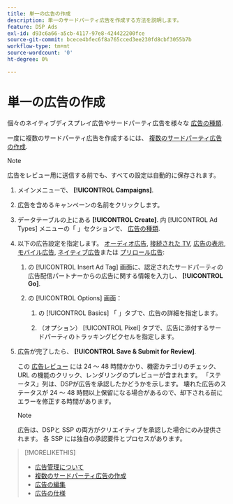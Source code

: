 ```yaml
---
title: 単一の広告の作成
description: 単一のサードパーティ広告を作成する方法を説明します。
feature: DSP Ads
exl-id: d93c6a66-a5cb-4117-97e8-424422200fce
source-git-commit: bcece4bfec6f8a765cced3ee230fd8cbf3055b7b
workflow-type: tm+mt
source-wordcount: '0'
ht-degree: 0%

---
```


# 単一の広告の作成

個々のネイティブディスプレイ広告やサードパーティ広告を様々な [広告の種類](ad-about.md#ad-types).

一度に複数のサードパーティ広告を作成するには、 [複数のサードパーティ広告の作成](ad-create-multiple.md).

>[!NOTE]
>
>広告をレビュー用に送信する前でも、すべての設定は自動的に保存されます。

1. メインメニューで、 **[!UICONTROL Campaigns]**.

1. 広告を含めるキャンペーンの名前をクリックします。

1. データテーブルの上にある **[!UICONTROL Create]**. 内 [!UICONTROL Ad Types] メニューの「 」セクションで、 [広告の種類](ad-about.md#ad-types).

1. 以下の広告設定を指定します。 [オーディオ広告](ad-settings-audio.md), [接続された TV](ad-settings-connected-tv.md), [広告の表示](ad-settings-display.md), [モバイル広告](ad-settings-mobile.md), [ネイティブ広告](ad-settings-native.md)または [プリロール広告](ad-settings-pre-roll.md):

   1. の [!UICONTROL Insert Ad Tag] 画面に、認定されたサードパーティの広告配信パートナーからの広告に関する情報を入力し、 **[!UICONTROL Go]**.

   1. の [!UICONTROL Options] 画面：

      1. の [!UICONTROL Basics] 「 」タブで、広告の詳細を指定します。

      1. （オプション） [!UICONTROL Pixel] タブで、広告に添付するサードパーティのトラッキングピクセルを指定します。

1. 広告が完了したら、 **[!UICONTROL Save & Submit for Review]**.

   この [広告レビュー](ad-about.md) には 24 ～ 48 時間かかり、機密カテゴリのチェック、URL の機能のクリック、レンダリングのプレビューが含まれます。 「ステータス」列は、DSPが広告を承認したかどうかを示します。 壊れた広告のステータスが 24 ～ 48 時間以上保留になる場合があるので、却下される前にエラーを修正する時間があります。

   >[!NOTE]
   >
   >広告は、DSPと SSP の両方がクリエイティブを承認した場合にのみ提供されます。 各 SSP には独自の承認要件とプロセスがあります。

>[!MORELIKETHIS]
>
>* [広告管理について](ad-about.md)
>* [複数のサードパーティ広告の作成](ad-create-multiple.md)
>* [広告の編集](ad-edit.md)
>* [広告の仕様](ad-specs.md)

